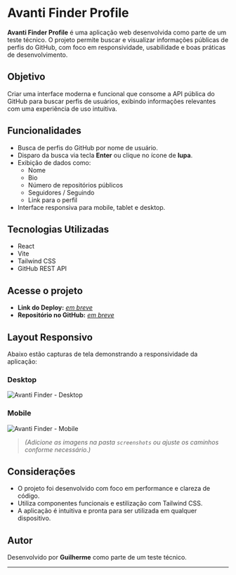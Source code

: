 # Avanti Finder Profile

**Avanti Finder Profile** é uma aplicação web desenvolvida como parte de um teste técnico. O projeto permite buscar e visualizar informações públicas de perfis do GitHub, com foco em responsividade, usabilidade e boas práticas de desenvolvimento.

## Objetivo

Criar uma interface moderna e funcional que consome a API pública do GitHub para buscar perfis de usuários, exibindo informações relevantes com uma experiência de uso intuitiva.

## Funcionalidades

- Busca de perfis do GitHub por nome de usuário.
- Disparo da busca via tecla **Enter** ou clique no ícone de **lupa**.
- Exibição de dados como:
  - Nome
  - Bio
  - Número de repositórios públicos
  - Seguidores / Seguindo
  - Link para o perfil
- Interface responsiva para mobile, tablet e desktop.

## Tecnologias Utilizadas

- React
- Vite
- Tailwind CSS
- GitHub REST API

## Acesse o projeto

- **Link do Deploy:** *[em breve](#)*
- **Repositório no GitHub:** *[em breve](#)*

## Layout Responsivo

Abaixo estão capturas de tela demonstrando a responsividade da aplicação:

### Desktop

![Avanti Finder - Desktop](./screenshots/desktop.png)

### Mobile

![Avanti Finder - Mobile](./screenshots/mobile.png)

> *(Adicione as imagens na pasta `screenshots` ou ajuste os caminhos conforme necessário.)*

## Considerações

- O projeto foi desenvolvido com foco em performance e clareza de código.
- Utiliza componentes funcionais e estilização com Tailwind CSS.
- A aplicação é intuitiva e pronta para ser utilizada em qualquer dispositivo.

## Autor

Desenvolvido por **Guilherme** como parte de um teste técnico.

---

